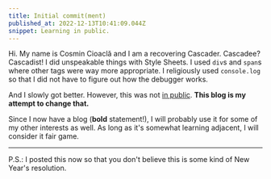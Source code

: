 ```yaml
---
title: Initial commit(ment)
published_at: 2022-12-13T10:41:09.044Z
snippet: Learning in public.
---
```


Hi. My name is Cosmin Cioaclă and I am a recovering Cascader. Cascadee?
Cascadist! I did unspeakable things with Style Sheets. I used `div`s and `span`s
where other tags were way more appropriate. I religiously used `console.log` so
that I did not have to figure out how the debugger works.

And I slowly got better. However, this was not
[in public](https://www.swyx.io/learn-in-public). **This blog is my attempt to
change that.**

Since I now have a blog (**bold** statement!), I will probably use it for some
of my other interests as well. As long as it's somewhat learning adjacent, I
will consider it fair game.

---

P.S.: I posted this now so that you don't believe this is some kind of New
Year's resolution.
